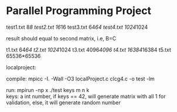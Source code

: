 <h1>Parallel Programming Project</h1>

test1.txt 8*8 
test2.txt 16*16
test3.txt 64*64
test4.txt 1024*1024

result should equal to second matrix, i.e, B=C  

t1.txt 64*64
t2.txt 1024*1024
t3.txt 4096*4096
t4.txt 16384*16384
t5.txt 65536*65536


localproject:

compile: mpicc -I. -Wall -O3 localProject.c clcg4.c -o test -lm
 
run: mpirun -np x ./test keys m n k  
keys: a int number, if keys == 42, will generate matrix with all 1 for validation, else, it will generate random number





